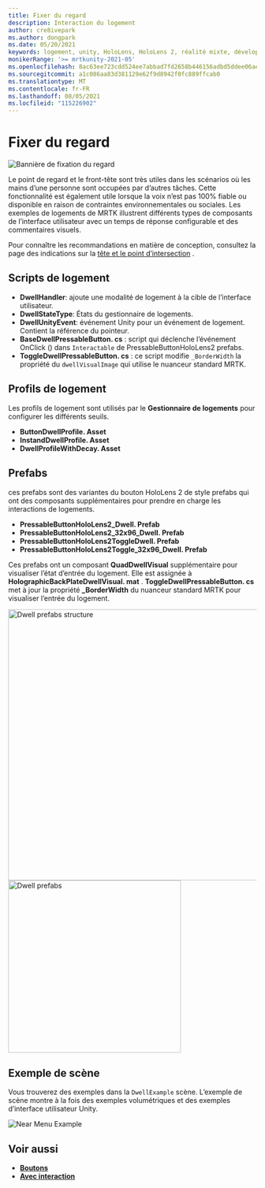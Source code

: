 ```yaml
---
title: Fixer du regard
description: Interaction du logement
author: cre8ivepark
ms.author: dongpark
ms.date: 05/20/2021
keywords: logement, unity, HoloLens, HoloLens 2, réalité mixte, développement, MRTK
monikerRange: '>= mrtkunity-2021-05'
ms.openlocfilehash: 8ac63ee723cdd524ee7abbad7fd2658b446156adbd5ddee06ae1795edb3b68d1
ms.sourcegitcommit: a1c086aa83d381129e62f9d8942f0fc889ffcab0
ms.translationtype: MT
ms.contentlocale: fr-FR
ms.lasthandoff: 08/05/2021
ms.locfileid: "115226902"
---
```

# <a name="dwell"></a>Fixer du regard

![Bannière de fixation du regard](../images/dwell/MRTK_UX_Dwell.png)

Le point de regard et le front-tête sont très utiles dans les scénarios où les mains d’une personne sont occupées par d’autres tâches. Cette fonctionnalité est également utile lorsque la voix n’est pas 100% fiable ou disponible en raison de contraintes environnementales ou sociales.
Les exemples de logements de MRTK illustrent différents types de composants de l’interface utilisateur avec un temps de réponse configurable et des commentaires visuels.

Pour connaître les recommandations en matière de conception, consultez la page des indications sur la [tête et le point d’intersection](/windows/mixed-reality/design/gaze-and-dwell-head) .

## <a name="dwell-scripts"></a>Scripts de logement

- **DwellHandler**: ajoute une modalité de logement à la cible de l’interface utilisateur.
- **DwellStateType**: États du gestionnaire de logements.
- **DwellUnityEvent**: événement Unity pour un événement de logement. Contient la référence du pointeur.
- **BaseDwellPressableButton. cs** : script qui déclenche l’événement OnClick () dans `Interactable` de PressableButtonHoloLens2 prefabs.
- **ToggleDwellPressableButton. cs** : ce script modifie `_BorderWidth` la propriété du `dwellVisualImage` qui utilise le nuanceur standard MRTK.

## <a name="dwell-profiles"></a>Profils de logement
Les profils de logement sont utilisés par le **Gestionnaire de logements** pour configurer les différents seuils.
- **ButtonDwellProfile. Asset**
- **InstandDwellProfile. Asset**
- **DwellProfileWithDecay. Asset**

## <a name="prefabs"></a>Prefabs

ces prefabs sont des variantes du bouton HoloLens 2 de style prefabs qui ont des composants supplémentaires pour prendre en charge les interactions de logements.

- **PressableButtonHoloLens2_Dwell. Prefab**
- **PressableButtonHoloLens2_32x96_Dwell. Prefab**
- **PressableButtonHoloLens2ToggleDwell. Prefab**
- **PressableButtonHoloLens2Toggle_32x96_Dwell. Prefab**

Ces prefabs ont un composant **QuadDwellVisual** supplémentaire pour visualiser l’état d’entrée du logement. Elle est assignée à **HolographicBackPlateDwellVisual. mat** . **ToggleDwellPressableButton. cs** met à jour la propriété **_BorderWidth** du nuanceur standard MRTK pour visualiser l’entrée du logement.

<img src="../images/dwell/MRTK_UX_Dwell_Prefabs_Structure.png" alt="Dwell prefabs structure" width="550px">
<img src="../images/dwell/MRTK_UX_Dwell_Prefabs.png" alt="Dwell prefabs" width="350px">

## <a name="example-scene"></a>Exemple de scène

Vous trouverez des exemples dans la `DwellExample` scène. L’exemple de scène montre à la fois des exemples volumétriques et des exemples d’interface utilisateur Unity.

<img src="../images/dwell/MRTK_UX_Dwell_Examples.png" alt="Near Menu Example">

## <a name="see-also"></a>Voir aussi

- [**Boutons**](button.md)
- [**Avec interaction**](interactable.md)
